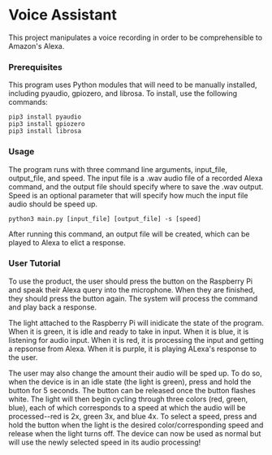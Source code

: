# Voice Assistant

This project manipulates a voice recording in order to be comprehensible to Amazon's Alexa.

### Prerequisites

This program uses Python modules that will need to be manually installed, including pyaudio, gpiozero, and librosa. To install, use the following commands:

```
pip3 install pyaudio
pip3 install gpiozero
pip3 install librosa
```

### Usage

The program runs with three command line arguments, input_file, output_file, and speed. The input file is a .wav audio file of a recorded Alexa command, and the output file should specify where to save the .wav output. Speed is an optional parameter that will specify how much the input file audio should be speed up.

```
python3 main.py [input_file] [output_file] -s [speed]
```

After running this command, an output file will be created, which can be played to Alexa to elict a response. 

### User Tutorial

To use the product, the user should press the button on the Raspberry Pi and speak their Alexa query into the microphone. When they are finished, they should press the button again. The system will process the command and play back a response. 

The light attached to the Raspberry Pi will inidicate the state of the program. When it is green, it is idle and ready to take in input. When it is blue, it is listening for audio input. When it is red, it is processing the input and getting a repsonse from Alexa. When it is purple, it is playing ALexa's response to the user. 

The user may also change the amount their audio will be sped up. To do so, when the device is in an idle state (the light is green), press and hold the button for 5 seconds. The button can be released once the button flashes white. The light will then begin cycling through three colors (red, green, blue), each of which corresponds to a speed at which the audio will be processed--red is 2x, green 3x, and blue 4x. To select a speed, press and hold the button when the light is the desired color/corresponding speed and release when the light turns off. The device can now be used as normal but will use the newly selected speed in its audio processing!
